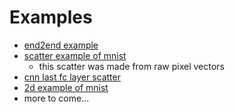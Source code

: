 # Examples
- [end2end example](examples/end2end.py) 
- [scatter example of mnist](mnistscatter.jpg)
  - this scatter was made from raw pixel vectors
- [cnn last fc layer scatter](mnist_cnn_scatter.jpg)
- [2d example of mnist](mnist2d.jpg)
- more to come...
